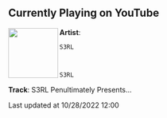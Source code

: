 ## Currently Playing on YouTube

[<img align="left" width="100" src="https://i.ytimg.com/vi/PRKqvZKbY2k/maxresdefault.jpg">](https://www.youtube.com/watch?v=PRKqvZKbY2k)

**Artist**: 
  
    S3RL
  
  
  
    S3RL
  





 

**Track**: S3RL Penultimately Presents...

Last updated at 10/28/2022 12:00
